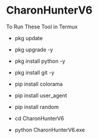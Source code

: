 # CharonHunterV6
To Run These Tool in Termux

- pkg update

- pkg upgrade -y

- pkg install python -y

- pkg install git -y

- pip install colorama

- pip install user_agent

- pip install random

- cd CharonHunterV6

- python CharonHunterV6.exe
